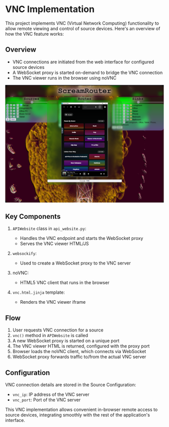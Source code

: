 # VNC Implementation

This project implements VNC (Virtual Network Computing) functionality to allow remote viewing and control of source devices. Here's an overview of how the VNC feature works:

## Overview

- VNC connections are initiated from the web interface for configured source devices
- A WebSocket proxy is started on-demand to bridge the VNC connection
- The VNC viewer runs in the browser using noVNC

![Screenshot of ScreamRouter noVNC](/images/noVNC.png)

## Key Components

1. `APIWebsite` class in `api_website.py`:
   - Handles the VNC endpoint and starts the WebSocket proxy
   - Serves the VNC viewer HTML/JS

2. `websockify`: 
   - Used to create a WebSocket proxy to the VNC server

3. noVNC:
   - HTML5 VNC client that runs in the browser

4. `vnc.html.jinja` template:
   - Renders the VNC viewer iframe

## Flow

1. User requests VNC connection for a source
2. `vnc()` method in `APIWebsite` is called
3. A new WebSocket proxy is started on a unique port
4. The VNC viewer HTML is returned, configured with the proxy port
5. Browser loads the noVNC client, which connects via WebSocket
6. WebSocket proxy forwards traffic to/from the actual VNC server

## Configuration

VNC connection details are stored in the Source Configuration:

- `vnc_ip`: IP address of the VNC server
- `vnc_port`: Port of the VNC server

This VNC implementation allows convenient in-browser remote access to source devices, integrating smoothly with the rest of the application's interface.
